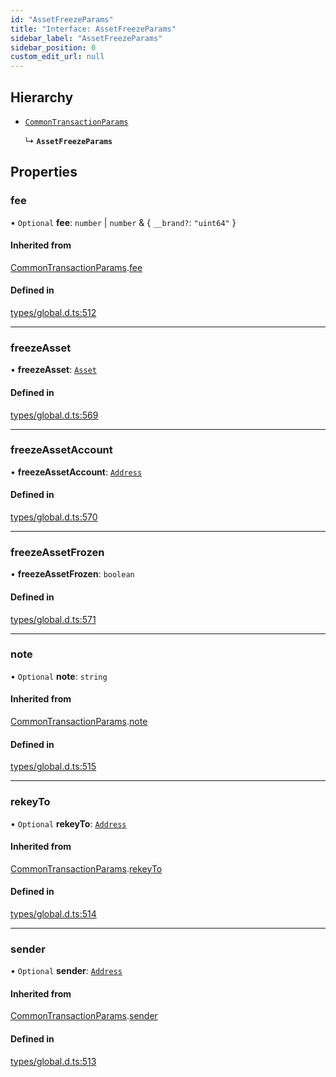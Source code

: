 ```yaml
---
id: "AssetFreezeParams"
title: "Interface: AssetFreezeParams"
sidebar_label: "AssetFreezeParams"
sidebar_position: 0
custom_edit_url: null
---
```


## Hierarchy

- [`CommonTransactionParams`](CommonTransactionParams.md)

  ↳ **`AssetFreezeParams`**

## Properties

### fee

• `Optional` **fee**: `number` \| `number` & \{ `__brand?`: ``"uint64"``  }

#### Inherited from

[CommonTransactionParams](CommonTransactionParams.md).[fee](CommonTransactionParams.md#fee)

#### Defined in

[types/global.d.ts:512](https://github.com/algorandfoundation/tealscript/blob/d1eab388/types/global.d.ts#L512)

___

### freezeAsset

• **freezeAsset**: [`Asset`](../classes/Asset.md)

#### Defined in

[types/global.d.ts:569](https://github.com/algorandfoundation/tealscript/blob/d1eab388/types/global.d.ts#L569)

___

### freezeAssetAccount

• **freezeAssetAccount**: [`Address`](../classes/Address.md)

#### Defined in

[types/global.d.ts:570](https://github.com/algorandfoundation/tealscript/blob/d1eab388/types/global.d.ts#L570)

___

### freezeAssetFrozen

• **freezeAssetFrozen**: `boolean`

#### Defined in

[types/global.d.ts:571](https://github.com/algorandfoundation/tealscript/blob/d1eab388/types/global.d.ts#L571)

___

### note

• `Optional` **note**: `string`

#### Inherited from

[CommonTransactionParams](CommonTransactionParams.md).[note](CommonTransactionParams.md#note)

#### Defined in

[types/global.d.ts:515](https://github.com/algorandfoundation/tealscript/blob/d1eab388/types/global.d.ts#L515)

___

### rekeyTo

• `Optional` **rekeyTo**: [`Address`](../classes/Address.md)

#### Inherited from

[CommonTransactionParams](CommonTransactionParams.md).[rekeyTo](CommonTransactionParams.md#rekeyto)

#### Defined in

[types/global.d.ts:514](https://github.com/algorandfoundation/tealscript/blob/d1eab388/types/global.d.ts#L514)

___

### sender

• `Optional` **sender**: [`Address`](../classes/Address.md)

#### Inherited from

[CommonTransactionParams](CommonTransactionParams.md).[sender](CommonTransactionParams.md#sender)

#### Defined in

[types/global.d.ts:513](https://github.com/algorandfoundation/tealscript/blob/d1eab388/types/global.d.ts#L513)
